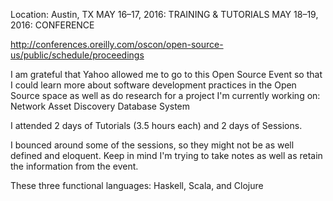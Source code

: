 Location:  Austin, TX
MAY 16–17, 2016: TRAINING & TUTORIALS
MAY 18–19, 2016: CONFERENCE

http://conferences.oreilly.com/oscon/open-source-us/public/schedule/proceedings

I am grateful that Yahoo allowed me to go to this Open Source Event so that I could learn more about software development practices in the Open Source space as well as do research for a project I'm currently working on:  Network Asset Discovery Database System

I attended 2 days of Tutorials (3.5 hours each) and 2 days of Sessions.

I bounced around some of the sessions, so they might not be as well defined and eloquent.  Keep in mind I'm trying to take notes as well as retain the information from the event.

These three functional languages: Haskell, Scala, and Clojure
